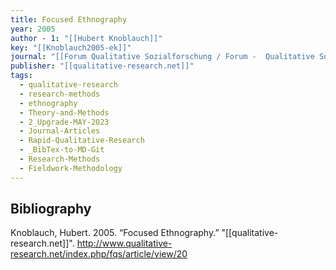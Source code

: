 ```yaml
---
title: Focused Ethnography
year: 2005
author - 1: "[[Hubert Knoblauch]]"
key: "[[Knoblauch2005-ek]]"
journal: "[[Forum Qualitative Sozialforschung / Forum -  Qualitative Social Research]]"
publisher: "[[qualitative-research.net]]"
tags:
  - qualitative-research
  - research-methods
  - ethnography
  - Theory-and-Methods
  - 2_Upgrade-MAY-2023
  - Journal-Articles
  - Rapid-Qualitative-Research
  - _BibTex-to-MD-Git
  - Research-Methods
  - Fieldwork-Methodology
---
```


## Bibliography
Knoblauch, Hubert. 2005. “Focused Ethnography.” "[[qualitative-research.net]]". http://www.qualitative-research.net/index.php/fqs/article/view/20